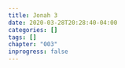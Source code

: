 ```yaml
---
title: Jonah 3
date: 2020-03-28T20:28:40-04:00
categories: []
tags: []
chapter: "003"
inprogress: false
---
```


